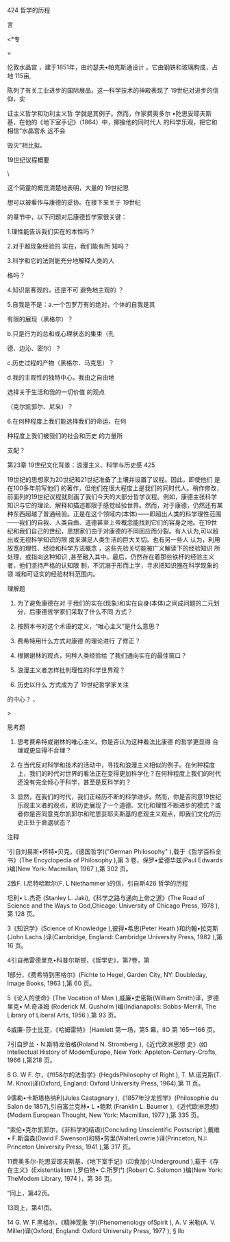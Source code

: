 424 哲学的历程

言

<°专

=

伦敦水晶宫 ，建于1851年，由约瑟夫•帕克斯通设计 。它由钢铁和玻璃构成，占地 115亩,

陈列了有关工业进步的国际展品。这一科学技术的神殿表现了 19世纪对进步的信仰，实

证主义哲学和功利主义哲 学就是其例子。然而，作家费奥多尔 •陀思妥耶夫斯基，在他的《地下室手记》（1864）中，揶揄他的同时代人 的科学乐观，把它和相信“水晶宫永 远不会

毁灭”相比拟。

19世纪议程概要

\

这个简童的概览清楚地表明，大量的 19世纪思

想可以被看作与康德的妥协。在接下来关于 19世纪

的章节中，以下问题对后康德哲学家很关键：

1.理性能告诉我们实在的本性吗？

2.对于超现象经验的 实在，我们能有所 知吗？

3.科学和它的法则能充分地解释人类的人

格吗？

4.知识是客观的，还是不可 避免地主观的 ？

5.自我是不是：a.一个包罗万有的绝对，个体的自我是其

有限的展现（黑格尔）？

b.只是行为的总和或心理状态的集束（孔

德、边沁、密尔）？

c.历史过程的产物（黑格尔、马克思）？

d.我的主观性的独特中心，我由之自由地

选择关于生活和我的一切价值 的观点

（克尔凯郭尔、尼采）？

6.在何种程度上我们能选择我们的命运，在何

种程度上我们被我们的社会和历史 的力量所

支配？

第23章 19世纪文化背景：浪漫主义、科学与历史感 425

19世纪的思想家为20世纪和21世纪准备了土壤并设置了议程。因此，即使他们 是在100多年前写他们 的著作，但他们在很大程度上是我们的同时代人。稍作修改，前面列的19世纪议程就刻画了我们今天的大部分哲学议程。例如，康德主张科学知识与它的理论、解释和描述都限于感觉经验世界。然而，对于康德，仍然还有某种东西超越了普通经验。正是在这个领域内(本体)——即超出人类的科学理性范围——我们的自我、人类自由、道德甚至上帝概念能找到它们的容身之地。在19世纪和我们自己的世纪，思想家们由于对康德的不同回应而分裂。有人认为,可以超出或无视科学知识的限 度来满足人类生活的巨大关切。也有另一些人 认为，利用放宽的理性、经验和科学方法概念 ，这些先验关切能被广义解读下的经验知识 所处理，或指向这种知识 ,甚至融入其中。最后，仍然存在着那些铁杆的经验主义者，他们坚持严格的认知限 制，不沉溺于形而上学，寻求把知识圈在科学现象的领 域和可证实的经验材料范围内。

理解题

1. 为了避免康德在对 于我们的实在(现象)和实在自身(本体)之间成问题的二元划分，后康德哲学家们采取了什么不同 方式？

2. 按照本书对这个术语的定义，“唯心主义”是什么意思？

3. 费希特用什么方式对康德 的理论进行 了修正？

4. 根据谢林的观点，何种人类经验给 了我们通向实在的最佳窗口？

5. 浪漫主义者怎样批判理性的科学世界观？

6. 历史以什么 方式成为了 19世纪哲学家关注

的中心？ 、

\>

思考题

1. 思考费希特或谢林的唯心主义。你是否认为这种看法比康德 的哲学更显得 合理或更显得不合理？

2. 在当代反对科学和技术的活动中，寻找和浪漫主义相似的例子。在何种程度上，我们的时代对世界的看法正在变得更加科学化？在何种程度上我们的时代还没有完全倾心于科学，甚至是反科学的？

3. 显然，在我们的时代，我们正经历不断的科学进步。然而，你是否同意19世纪乐观主义者的观点，即历史展现了一个道德、文化和理性不断进步的模式？或者你是否同意克尔凯郭尔和陀思妥耶夫斯基的悲观主义观点，即我们文化的历史正处于衰退状态？

注释

'引自刘易斯•怀特•贝克，《德国哲学)("German Philosophy" ),载于《哲学百科全书》(The Encyclopedia of Philosophy ),第 3 卷，保罗•爱德华兹(Paul Edwards  )编(New  York:  Macmillan,  1967 ),第 302 页。

2致F. I.尼特哈默尔(F. L Niethammer )的信，引自斯426 哲学的历程

坦利• L.杰奇 (Stanley  L. Jaki),《科学之路与通向上帝之道》(The Road of Science and the Ways to God,Chicago:  University  of Chicago  Press,  1978 ),第 128 页。

3《知识学》(Science  of Knowledge ),彼得•希思(Peter Heath  )和约翰•拉克斯(John  Lachs  )译(Cambridge, England:  Cambridge  University  Press,  1982 ),第 16 页。

4引自弗雷德里克•科普尔斯顿，《哲学史》，第7卷，第

1部分，《费希特到黑格尔》(Fichte to Hegel,  Garden City, NY: Doubleday,  Image  Books,  1963 ),第 60 页。

5《论人的使命》(The Vocation  of Man ),威廉•史密斯(William  Smith)译，罗德里克• M.奇泽姆 (Roderick M. Qusholm )编(Indianapolis:  Bobbs-Merrill,  The Library of Liberal  Arts, 1956 ),第 93 页。

6威廉-莎士比亚，《哈姆雷特》｛Hamlett 第一场，第5 幕，IIO 第 165—166 页。

7引自罗兰・N.斯特龙伯格(Roland  N. Stromberg ),《近代欧洲思想 史》(如Intellectual  History  of  ModemEurope,  New York:  Appleton-Century-Crofts,  1966 ),第218 页。

8 G. W F. 尔，《ffl5&尔的法哲学》(HegdsPhilosophy  of Right ), T. M.诺克斯(T. M. Knox)译(Oxford,  England: Oxford  University  Press,  1964),第 11 页。

9儒勒•卡斯塔格纳利(Jules Castagnary  ),《1857年沙龙哲学》(Philosophie  du Salon de 1857),引自富兰克林• L •鲍默 (Franklin  L. Baumer ),《近代欧洲思想》(Modern  European  Thought,  New York: Macmillan, 1977 ),第 335 页。

"索伦•克尔凯郭尔，《非科学的结语)(Concluding Unscientific  Postscript ),戴维• F.斯温森(David  F.Swenson)和特•劳里(WalterLowrie )译(Princeton, NJ: Princeton  University  Press,  1941 ),第 317 页。

11费奥多尔-陀思妥耶夫斯基，《地下室手记》(卬食加小Underground ),载于《存在主义》(Existentialism  ),罗伯特• C.所罗门 (Robert  C. Solomon  )编(New York:  TheModem  Library,  1974 )，第 36 页。

”同上，第42页。

13同上，第41页。

14 G. W. F.黑格尔，《精神现象 学)(Phenomenology  ofSpirit ), A. V 米勒(A. V. Miller)译(Oxford,  England: Oxford  University  Press,  1977 ), § llo

